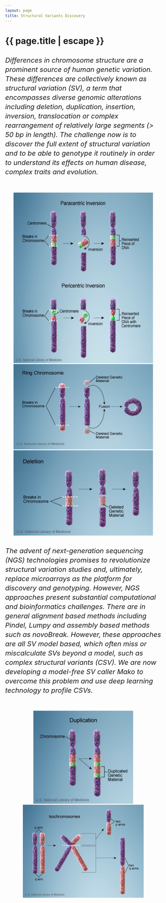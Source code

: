```yaml
---
layout: page
title: Structural Variants Discovery
---
```


<h1 class="header center blue-text">{{ page.title | escape }}</h1>


<h6 style="font-size:22px;line-height:30px">Differences in chromosome structure are a prominent source of human genetic variation. 
These differences are collectively known as structural variation (SV), 
a term that encompasses diverse genomic alterations including deletion,
 duplication, insertion, inversion, translocation or complex rearrangement of relatively large segments (> 50 bp in length). 
 The challenge now is to discover the full extent of structural variation and to be able to genotype it routinely in 
 order to understand its effects on human disease, complex traits and evolution. </h6>

<div class = "row">
    <div class = "col s12 m6" style="text-align:center">
        <img src="./Structure/2.jpg" style="height:550px;width:450px">
    </div>
    <div class = "col s12 m6" style="text-align:center">
         <img src="./Structure/3.jpg" style="height:275px;width:450px">
         <img src="./Structure/4.jpg" style="height:275px;width:450px">
    </div>
</div>

<h6 style="font-size:22px;line-height:30px"> The advent of next-generation sequencing (NGS) technologies promises to revolutionize 
structural variation studies and, ultimately, replace microarrays as 
the platform for discovery and genotyping. However, NGS approaches
 present substantial computational and bioinformatics challenges. 
 There are in general alignment based methods including Pindel, Lumpy 
 and assembly based methods such as novoBreak. However, these 
 approaches are all SV model based, which often miss or miscalculate 
 SVs beyond a model, such as complex structural variants (CSV). 
 We are now developing a model-free SV caller Mako to overcome this 
 problem and use deep learning technology to profile CSVs. </h6>

<div class = "row">
    <div class = "col s12 m6" style="text-align:center">
        <img src="./Structure/5.jpg" style="height:300px">
    </div>
    <div class = "col s12 m6" style="text-align:center">
         <img src="./Structure/6.jpg" style="height:300px">
    </div>
</div>

<br>
<br> 